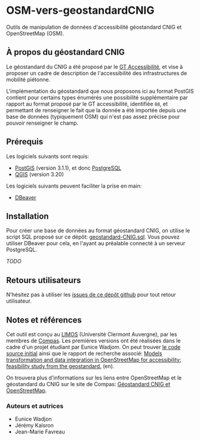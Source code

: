 # OSM-vers-geostandardCNIG
Outils de manipulation de données d'accessibilité géostandard CNIG et OpenStreetMap (OSM).

## À propos du géostandard CNIG
Le géostandard du CNIG a été proposé par le [GT Accessibilité](http://cnig.gouv.fr/?page_id=18058), et vise à proposer un cadre de description de l'accessibilité des infrastructures de mobilité piétonne.

L'implémentation du géostandard que nous proposons ici au format PostGIS contient pour certains types énumérés une possibilité supplémentaire par rapport au format proposé par le GT accessibilité, identifiée ```88```, et permettant de renseigner le fait que la donnée a été importée depuis une base de données (typiquement OSM) qui n'est pas assez précise pour pouvoir renseigner le champ.

## Prérequis

Les logiciels suivants sont requis:

* [PostGiS](https://postgis.net/) (version 3.1.1), et donc [PostgreSQL](https://www.postgresql.org/)
* [QGIS](https://www.qgis.org/) (version 3.20)

Les logiciels suivants peuvent faciliter la prise en main:

* [DBeaver](https://dbeaver.io/)

## Installation

Pour créer une base de données au format géostandard CNIG, on utilise le script SQL proposé sur ce dépôt: [geostandard-CNIG.sql](postgis/geostandard-CNIG.sql).
Vous pouvez utiliser DBeaver pour cela, en l'ayant au préalable connecté à un serveur PostgreSQL.

*TODO*

## Retours utilisateurs

N'hésitez pas à utiliser les [issues de ce dépôt github](https://github.com/jmtrivial/OSM-vers-geostandardCNIG/issues) pour tout retour utilisateur.

## Notes et références

Cet outil est conçu au [LIMOS](https://limos.fr) (Université Clermont Auvergne), par les membres de [Compas](https://compas.limos.fr). Les premières versions ont été réalisées dans le cadre d'un projet étudiant par Eunice Wadjom. On peut trouver [le code source initial](https://github.com/eunicewadjom/OSMCNIGProject) ainsi que le rapport de recherche associé: [Models transformation and data integration in OpenStreetMap for accessibility: feasibility study from the geostandard.](https://compas.limos.fr/files/Eunice_WADJOM_Research_Project_Report.pdf) (en).

On trouvera plus d'informations sur les liens entre OpenStreetMap et le géostandard du CNIG sur le site de Compas: [Géostandard CNIG et OpenStreetMap](https://compas.limos.fr/geostandard-CNIG-et-OSM/).

### Auteurs et autrices

* Eunice Wadjon
* Jérémy Kalsron
* Jean-Marie Favreau

